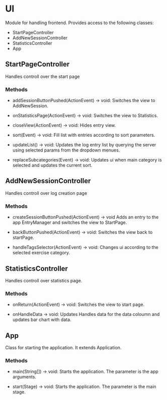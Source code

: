 # UI

Module for handling frontend. Provides access to the following classes:

- StartPageController
- AddNewSessionController
- StatisticsController
- App

## StartPageController

Handles controll over the start page

### Methods

- addSessionButtonPushed(ActionEvent) -> void: Switches the view to AddNewSession.

- onStatisticsPage(ActionEvent) -> void: Switches the view to Statistics.

- closeView(ActionEvent) -> void: Hides entry view.

- sort(Event) -> void: Fill list with entries according to sort parameters. 

- updateList() -> void: Updates the log entry list by querying the server using selected params from the dropdown menues.

- replaceSubcategories(Event) -> void: Updates ui when main category is selected and updates the current sort.



## AddNewSessionController

Handles controll over log creation page

### Methods

- createSessionButtonPushed(ActionEvent) -> void Adds an entry to the app EntryManager and switches the view to StartPage.

- backButtonPushed(ActionEvent) -> void: Switches the view back to startPage.

- handleTagsSelector(ActionEvent) -> void: Changes ui according to the selected exercise category.

## StatisticsController
Handles controll over statistics page.

### Methods

- onReturn(ActionEvent) -> void: Switches the view to start page.

- onHandleData -> void: Updates Handles data for the data coloumn and updates bar chart with data.

## App
Class for starting the application. It extends Application.

### Methods
- main(String[]) -> void: Starts the application. The parameter is the app arguments.

- start(Stage) -> void: Starts the application. The parameter is the main stage.









